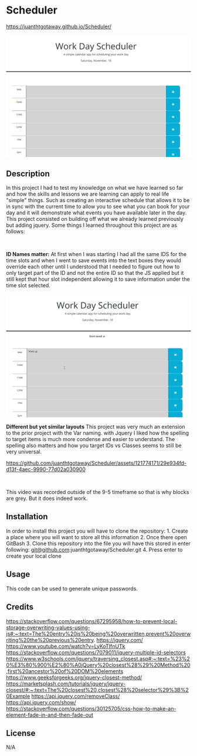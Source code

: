 # Scheduler

https://juanthtgotaway.github.io/Scheduler/

![alt text](./assets/images/landing%20Page.png)

## Description 
In this project I had to test my knowledge on what we have learned so far and how the skills and lessons we are learning can apply to real life "simple" things. Such as creating an interactive schedule that allows it to be in sync with the current time to allow you to see what you can book for your day and it will demonstrate what events you have available later in the day. This project consisted on building off what we already learned previously but adding jquery. Some things I learned throughout this project are as follows:

<br>

**ID Names matter:** At first when I was starting I had all the same IDS for the time slots and when I went to save events into the text boxes they would override each other until I understood that I needed to figure out how to only target part of the ID and not the entire ID so that the JS applied but it still kept that hour slot independent allowing it to save information under the time slot selected.
<br>

![alt text](./assets/images/Event%20Saved.png)

**Different but yet similar layouts** This project was very much an extension to the prior project with the Var naming. with Jquery I liked how the spelling to target items is much more condense and easier to understand. The spelling also matters and how you target IDs vs Classes seems to still be very universal. 

https://github.com/juanthtgotaway/Scheduler/assets/121774171/29e934fd-d13f-4aec-9990-77d02a030900


<br>

This video was recorded outside of the 9-5 timeframe so that is why blocks are grey. But it does indeed work.
<br>


## Installation
In order to install this project you will have to clone the repository: 
    1. Create a place where you will want to store all this information 
    2. Once there open GitBash
    3. Clone this repository into the file you will have this stored in
            enter following: git@github.com:juanthtgotaway/Scheduler.git
    4. Press enter to create your local clone




## Usage
This code can be used to generate unique passwords.

## Credits
https://stackoverflow.com/questions/67295958/how-to-prevent-local-storage-overwriting-values-using-js#:~:text=The%20entry%20is%20being%20overwritten,prevent%20overwriting%20the%20previous%20entry.
https://jquery.com/
https://www.youtube.com/watch?v=LyKoTIfnUTk
https://stackoverflow.com/questions/7079011/jquery-multiple-id-selectors
https://www.w3schools.com/jquery/traversing_closest.asp#:~:text=%23%20%E3%80%900%E2%80%A0jQuery%20closest%28%29%20Method%20,first%20ancestor%20of%20DOM%20elements
https://www.geeksforgeeks.org/jquery-closest-method/
https://marketsplash.com/tutorials/jquery/jquery-closest/#:~:text=The%20closest%20,closest%28%20selector%29%3B%20Example
https://api.jquery.com/removeClass/
https://api.jquery.com/show/
https://stackoverflow.com/questions/30125705/css-how-to-make-an-element-fade-in-and-then-fade-out
     
## License 
N/A
